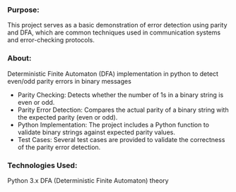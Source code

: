 ### Purpose:

This project serves as a basic demonstration of error detection using parity and DFA, which are common techniques used in communication systems and error-checking protocols.

### About:

Deterministic Finite Automaton (DFA) implementation in python to detect even/odd parity errors in binary messages

* Parity Checking: Detects whether the number of 1s in a binary string is even or odd.
* Parity Error Detection: Compares the actual parity of a binary string with the expected parity (even or odd).
* Python Implementation: The project includes a Python function to validate binary strings against expected parity values.
* Test Cases: Several test cases are provided to validate the correctness of the parity error detection.

### Technologies Used:

Python 3.x
DFA (Deterministic Finite Automaton) theory